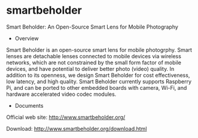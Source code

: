 smartbeholder
=============

Smart Beholder: An Open-Source Smart Lens for Mobile Photography

* Overview

Smart Beholder is an open-source smart lens for mobile photogrphy.
Smart lenses are detachable lenses connected to mobile devices via
wireless networks, which are not constrained by the small form factor of
mobile devices, and have potential to deliver better photo (video) quality.
In addition to its openness, we design Smart Beholder for cost effectiveness,
low latency, and high quality.
Smart Beholder currently supports Raspberry Pi, and can be ported to
other embedded boards with camera, Wi-Fi, and hardware
accelerated video codec modules.

* Documents

Official web site: http://www.smartbeholder.org/

Download: http://www.smartbeholder.org/download.html

